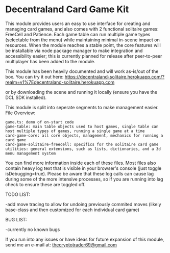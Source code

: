 # Decentraland Card Game Kit

This module provides users an easy to use interface for creating and managing card games, and also comes with 2 functional solitaire games: FreeCell and Patience. Each game table can run multiple game types (selectable from the menu) while maintaining minimal in-scene impact on resources. When the module reaches a stable point, the core features will be installable via node package manager to make integration and accessibility easier; this is currently planned for release after peer-to-peer multiplayer has been added to the module.

This module has been heavily documented and will work as-is/out of the box. You can try it out here:
https://decentraland-solitaire.herokuapp.com/?realm=v1%7Edecentraland-solitaire.herokuapp.com

or by downloading the scene and running it locally (ensure you have the DCL SDK installed).

This module is split into seperate segments to make management easier.
File Overview:

	game.ts: demo of on-start code
  	game-table: main table objects used to host games, single table can host multiple types of games, running a single game at a time
  	card-game-core: all core objects, management, mechanics for running a card game 
	card-game-solitaire-freecell: specifics for the solitaire card game
  	utilities: general extensions, such as lists, dictionaries, and a 3d menu management system

You can find more information inside each of these files. Most files also contain heavy log text that is visible in your browser's console (just toggle isDebugging=true). Please be aware that these log calls can cause lag during some of the more intensive processes, so if you are running into lag check to ensure these are toggled off.

TODO LIST:

-add move tracing to allow for undoing previously commited moves (likely base-class and then customized for each individual card game)

BUG LIST:

-currently no known bugs

If you run into any issues or have ideas for future expansion of this module, send me an e-mail at: 
  thecryptotrader69@gmail.com

